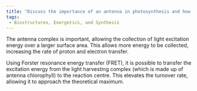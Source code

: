 ```yaml
---
title: "Discuss the importance of an antenna in photosynthesis and how it increases the excitation rate of the reaction centre. "
tags:
 - Biostructures, Energetics, and Synthesis
---
```

The antenna complex is important, allowing the collection of light excitation energy over a larger surface area. This allows more energy to be collected, increasing the rate of proton and electron transfer. 

Using Forster resonance energy transfer (FRET), it is possible to transfer the excitation energy from the light harvesting complex (which is made up of antenna chlorophyll) to the reaction centre. This elevates the turnover rate, allowing it to approach the theoretical maximum. 
